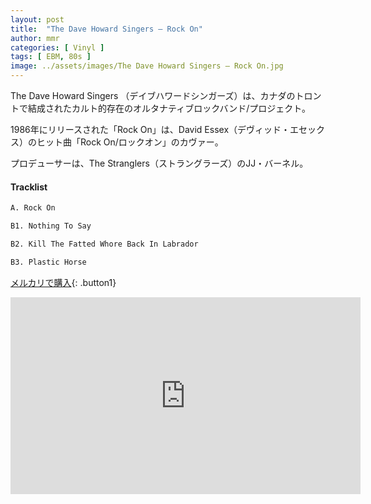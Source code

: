 ```yaml
---
layout: post
title:  "The Dave Howard Singers – Rock On"
author: mmr
categories: [ Vinyl ]
tags: [ EBM, 80s ]
image: ../assets/images/The Dave Howard Singers – Rock On.jpg
---
```


The Dave Howard Singers （デイブハワードシンガーズ）は、カナダのトロントで結成されたカルト的存在のオルタナティブロックバンド/プロジェクト。

1986年にリリースされた「Rock On」は、David Essex（デヴィッド・エセックス）のヒット曲「Rock On/ロックオン」のカヴァー。

プロデューサーは、The Stranglers（ストラングラーズ）のJJ・バーネル。

#### Tracklist
```md
A. Rock On

B1. Nothing To Say

B2. Kill The Fatted Whore Back In Labrador

B3. Plastic Horse
```

[メルカリで購入](https://jp.mercari.com/item/m42900138683?afid=6142608987){: .button1}


<iframe width="560" height="315" src="https://www.youtube.com/embed/bO_gyIviZT8?si=T5vZLQR9elPTim03" title="YouTube video player" frameborder="0" allow="accelerometer; autoplay; clipboard-write; encrypted-media; gyroscope; picture-in-picture; web-share" referrerpolicy="strict-origin-when-cross-origin" allowfullscreen></iframe>